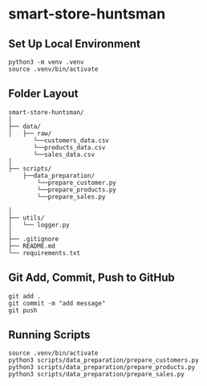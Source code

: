 # smart-store-huntsman

## Set Up Local Environment
```
python3 -m venv .venv
source .venv/bin/activate
```

## Folder Layout
```
smart-store-huntsman/   
│
├── data/                
│   ├── raw/   
       └──customers_data.csv
       └──products_data.csv
       └──sales_data.csv                    
│
├── scripts/   
    ├──data_preparation/
        └──prepare_customer.py
        └──prepare_products.py
        └──prepare_sales.py
                        
│
├── utils/                     
│   └── logger.py             
│
├── .gitignore                 
├── README.md                  
└── requirements.txt 
```          

## Git Add, Commit, Push to GitHub
```
git add .
git commit -m "add message"
git push
```
## Running Scripts 
```
source .venv/bin/activate
python3 scripts/data_preparation/prepare_customers.py
python3 scripts/data_preparation/prepare_products.py
python3 scripts/data_preparation/prepare_sales.py
```